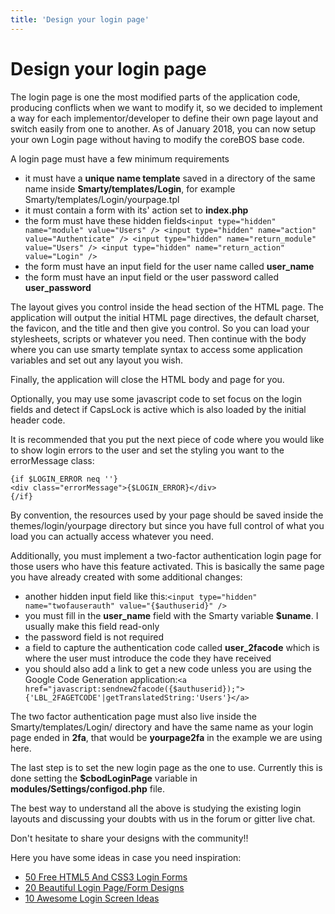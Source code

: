 ```yaml
---
title: 'Design your login page'
---
```


Design your login page
======================

The login page is one the most modified parts of the application code,
producing conflicts when we want to modify it, so we decided to
implement a way for each implementor/developer to define their own page
layout and switch easily from one to another. As of January 2018, you
can now setup your own Login page without having to modify the coreBOS
base code.

A login page must have a few minimum requirements

-   it must have a **unique name template** saved in a directory of the
    same name inside **Smarty/templates/Login**, for example
    Smarty/templates/Login/yourpage.tpl
-   it must contain a form with its' action set to **index.php**
-   the form must have these hidden
    fields`<input type="hidden" name="module" value="Users" />
    <input type="hidden" name="action" value="Authenticate" />
    <input type="hidden" name="return_module" value="Users" />
    <input type="hidden" name="return_action" value="Login" />
    `
-   the form must have an input field for the user name called
    **user\_name**
-   the form must have an input field or the user password called
    **user\_password**

The layout gives you control inside the head section of the HTML page.
The application will output the initial HTML page directives, the
default charset, the favicon, and the title and then give you control.
So you can load your stylesheets, scripts or whatever you need. Then
continue with the body where you can use smarty template syntax to
access some application variables and set out any layout you wish.

Finally, the application will close the HTML body and page for you.

Optionally, you may use some javascript code to set focus on the login
fields and detect if CapsLock is active which is also loaded by the
initial header code.

It is recommended that you put the next piece of code where you would
like to show login errors to the user and set the styling you want to
the errorMessage class:

    {if $LOGIN_ERROR neq ''}
    <div class="errorMessage">{$LOGIN_ERROR}</div>
    {/if}

By convention, the resources used by your page should be saved inside
the themes/login/yourpage directory but since you have full control of
what you load you can actually access whatever you need.

Additionally, you must implement a two-factor authentication login page
for those users who have this feature activated. This is basically the
same page you have already created with some additional changes:

-   another hidden input field like
    this:`<input type="hidden" name="twofauserauth" value="{$authuserid}" />`
-   you must fill in the **user\_name** field with the Smarty variable
    **$uname**. I usually make this field read-only
-   the password field is not required
-   a field to capture the authentication code called **user\_2facode**
    which is where the user must introduce the code they have received
-   you should also add a link to get a new code unless you are using
    the Google Code Generation
    application:`<a href="javascript:sendnew2facode({$authuserid});">{'LBL_2FAGETCODE'|getTranslatedString:'Users'}</a>`

The two factor authentication page must also live inside the
Smarty/templates/Login/ directory and have the same name as your login
page ended in **2fa**, that would be **yourpage2fa** in the example we
are using here.

The last step is to set the new login page as the one to use. Currently
this is done setting the **$cbodLoginPage** variable in
**modules/Settings/configod.php** file.

The best way to understand all the above is studying the existing login
layouts and discussing your doubts with us in the forum or gitter live
chat.

Don't hesitate to share your designs with the community!!

Here you have some ideas in case you need inspiration:

-   [50 Free HTML5 And CSS3 Login
    Forms](https://colorlib.com/wp/html5-and-css3-login-forms/)
-   [20 Beautiful Login Page/Form
    Designs](https://cssauthor.com/20-beautiful-login-pageform-designs-inspiration/)
-   [10 Awesome Login Screen
    Ideas](https://www.rolustech.com/blog/sugarcrm-login-screen-customization-10-awesome-login-screen-ideas/)
